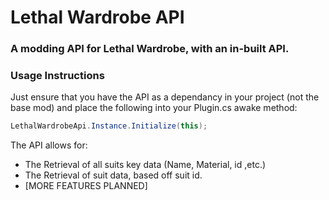 # Lethal Wardrobe API
### A modding API for Lethal Wardrobe, with an in-built API.

### Usage Instructions
Just ensure that you have the API as a dependancy in your project (not
the base mod) and place the following into your Plugin.cs awake method:
```csharp
LethalWardrobeApi.Instance.Initialize(this);
```
The API allows for:
- The Retrieval of all suits key data (Name, Material, id ,etc.)
- The Retrieval of suit data, based off suit id.
- [MORE FEATURES PLANNED]
